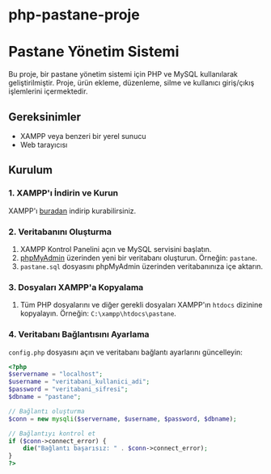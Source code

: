 # php-pastane-proje
# Pastane Yönetim Sistemi

Bu proje, bir pastane yönetim sistemi için PHP ve MySQL kullanılarak geliştirilmiştir. Proje, ürün ekleme, düzenleme, silme ve kullanıcı giriş/çıkış işlemlerini içermektedir.

## Gereksinimler

- XAMPP veya benzeri bir yerel sunucu
- Web tarayıcısı

## Kurulum

### 1. XAMPP'ı İndirin ve Kurun

XAMPP'ı [buradan](https://www.apachefriends.org/index.html) indirip kurabilirsiniz.

### 2. Veritabanını Oluşturma

1. XAMPP Kontrol Panelini açın ve MySQL servisini başlatın.
2. [phpMyAdmin](http://localhost/phpmyadmin) üzerinden yeni bir veritabanı oluşturun. Örneğin: `pastane`.
3. `pastane.sql` dosyasını phpMyAdmin üzerinden veritabanınıza içe aktarın.

### 3. Dosyaları XAMPP'a Kopyalama

1. Tüm PHP dosyalarını ve diğer gerekli dosyaları XAMPP'ın `htdocs` dizinine kopyalayın. Örneğin: `C:\xampp\htdocs\pastane`.

### 4. Veritabanı Bağlantısını Ayarlama

`config.php` dosyasını açın ve veritabanı bağlantı ayarlarını güncelleyin:

```php
<?php
$servername = "localhost";
$username = "veritabani_kullanici_adi";
$password = "veritabani_sifresi";
$dbname = "pastane";

// Bağlantı oluşturma
$conn = new mysqli($servername, $username, $password, $dbname);

// Bağlantıyı kontrol et
if ($conn->connect_error) {
    die("Bağlantı başarısız: " . $conn->connect_error);
}
?>
